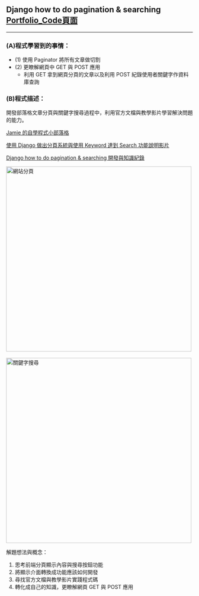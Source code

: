 ## Django how to do pagination & searching  <br/>[Portfolio_Code頁面](https://huangjamison.github.io/Portfolio_Code/)
---
### (A)程式學習到的事情：
* (1) 使用 Paginator 將所有文章做切割
* (2) 更瞭解網頁中 GET 與 POST 應用
  * 利用 GET 拿到網頁分頁的文章以及利用 POST 紀錄使用者關鍵字作資料庫查詢 

### (B)程式描述：
開發部落格文章分頁與關鍵字搜尋過程中，利用官方文檔與教學影片學習解決問題的能力。

[Jamie 的自學程式小部落格](https://jamie-web-heroku.herokuapp.com/index/)

[使用 Django 做出分頁系統與使用 Keyword 達到 Search 功能說明影片](https://www.youtube.com/watch?v=1HWpMKnadh0)

[Django how to do pagination & searching 開發與知識紀錄](https://reurl.cc/D1dkpE)


<img src="https://i.imgur.com/f4aRcGP.png" alt="網站分頁" title="width=400" width="500" />
<br/><br/>
<img src="https://i.imgur.com/X304ovE.png" alt="關鍵字搜尋" title="width=400" width="500" />


解題想法與概念：
1. 思考前端分頁顯示內容與搜尋按鈕功能
2. 將顯示介面轉換成功能應該如何開發
3. 尋找官方文檔與教學影片實踐程式碼
4. 轉化成自己的知識，更瞭解網頁 GET 與 POST 應用